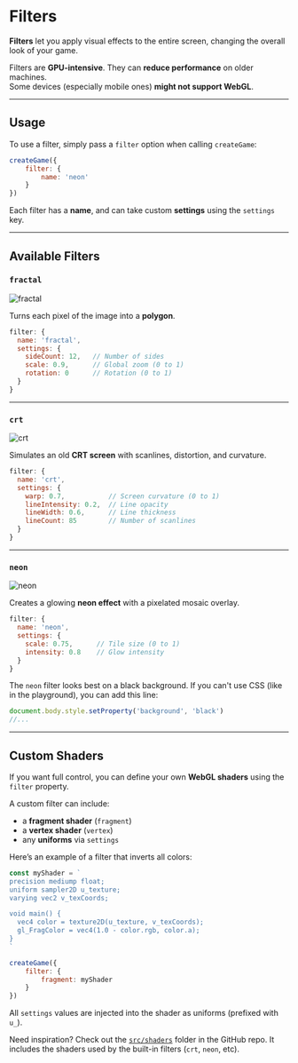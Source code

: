 <script>
import Aside from '../../../lib/ui/Doc/Aside.svelte'
import Emoji from '../../../lib/ui/Doc/Emoji.svelte'
</script>

# <Emoji src="🎨" /> Filters

**Filters** let you apply visual effects to the entire screen, changing the overall look of your game.

<Aside variant="Warning">

Filters are **GPU-intensive**. They can **reduce performance** on older machines.  
Some devices (especially mobile ones) **might not support WebGL**.

</Aside>

---

## <Emoji src="🧪" /> Usage

To use a filter, simply pass a `filter` option when calling `createGame`:

```js
createGame({
	filter: {
		name: 'neon'
	}
})
```

Each filter has a **name**, and can take custom **settings** using the `settings` key.

---

## <Emoji src="✨" /> Available Filters

### `fractal`

![fractal](/doc/fractal.png)

Turns each pixel of the image into a **polygon**.

```js
filter: {
  name: 'fractal',
  settings: {
    sideCount: 12,   // Number of sides
    scale: 0.9,      // Global zoom (0 to 1)
    rotation: 0      // Rotation (0 to 1)
  }
}
```

---

### `crt`

![crt](/doc/crt.png)

Simulates an old **CRT screen** with scanlines, distortion, and curvature.

```js
filter: {
  name: 'crt',
  settings: {
    warp: 0.7,           // Screen curvature (0 to 1)
    lineIntensity: 0.2,  // Line opacity
    lineWidth: 0.6,      // Line thickness
    lineCount: 85        // Number of scanlines
  }
}
```

---

### `neon`

![neon](/doc/neon.png)

Creates a glowing **neon effect** with a pixelated mosaic overlay.

```js
filter: {
  name: 'neon',
  settings: {
    scale: 0.75,      // Tile size (0 to 1)
    intensity: 0.8    // Glow intensity
  }
}
```

<Aside>

The `neon` filter looks best on a black background.
If you can't use CSS (like in the playground), you can add this line:

```js
document.body.style.setProperty('background', 'black')
//...
```

</Aside>

---

## <Emoji src="💡" /> Custom Shaders

If you want full control, you can define your own **WebGL shaders** using the `filter` property.

A custom filter can include:

- a **fragment shader** (`fragment`)
- a **vertex shader** (`vertex`)
- any **uniforms** via `settings`

Here’s an example of a filter that inverts all colors:

```js
const myShader = `
precision mediump float;
uniform sampler2D u_texture;
varying vec2 v_texCoords;

void main() {
  vec4 color = texture2D(u_texture, v_texCoords);
  gl_FragColor = vec4(1.0 - color.rgb, color.a);
}
`

createGame({
	filter: {
		fragment: myShader
	}
})
```

All `settings` values are injected into the shader as uniforms (prefixed with `u_`).

<Aside>

Need inspiration? Check out the [`src/shaders`](https://github.com/achtaitaipai/odyc/tree/main/src/shaders) folder in the GitHub repo.
It includes the shaders used by the built-in filters (`crt`, `neon`, etc).

</Aside>
